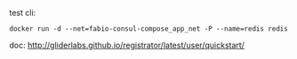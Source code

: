 




test cli:
```
docker run -d --net=fabio-consul-compose_app_net -P --name=redis redis
```





doc: 
http://gliderlabs.github.io/registrator/latest/user/quickstart/
